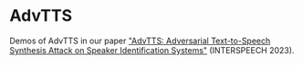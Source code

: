 # AdvTTS

Demos of AdvTTS in our paper ["AdvTTS: Adversarial Text-to-Speech Synthesis Attack on Speaker Identification Systems"]([https://www.isca-archive.org/interspeech_2023/zuo23_interspeech.html](https://ieeexplore.ieee.org/document/10447190)) (INTERSPEECH 2023).
